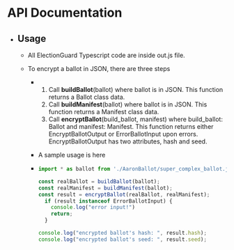 # API Documentation

- ## Usage

  - All ElectionGuard Typescript code are inside out.js file.

  - To encrypt a ballot in JSON, there are three steps

    - 1. Call **buildBallot**(ballot) where ballot is in JSON. This function returns a Ballot class data.
      2. Call **buildManifest**(ballot) where ballot is in JSON. This function returns a Manifest class data.
      3. Call **encryptBallot**(build_ballot, manifest) where build_ballot: Ballot and manifest: Manifest. This function returns either EncryptBallotOutput or ErrorBallotInput upon errors. EncryptBallotOutput has two attributes, hash and seed. 

    - A sample usage is here

    - ```typescript
      import * as ballot from './AaronBallot/super_complex_ballot.json';
      
      const realBallot = buildBallot(ballot);
      const realManifest = buildManifest(ballot);
      const result = encryptBallot(realBallot, realManifest);
        if (result instanceof ErrorBallotInput) {
          console.log("error input!")
          return;
        }
      
      console.log("encrypted ballot's hash: ", result.hash);
      console.log("encrypted ballot's seed: ", result.seed);
      ```

